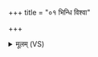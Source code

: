 +++
title = "०१ भिन्धि विश्वा"

+++
<details><summary>मूलम् (VS)</summary>

भि॒न्धि विश्वा॒ अप॒ द्विषः॒ बाधो॑ ज॒ही मृधः॑। वसु॑ स्पा॒र्हं तदा भ॑र ॥
</details>